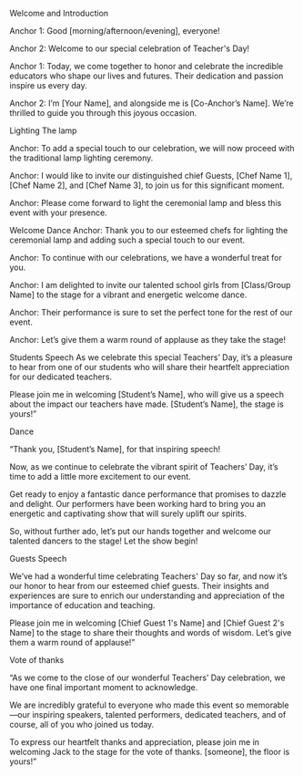 Welcome and Introduction

Anchor 1: Good [morning/afternoon/evening], everyone!

Anchor 2: Welcome to our special celebration of Teacher's Day!

Anchor 1: Today, we come together to honor and celebrate the incredible educators who shape our lives and futures. Their dedication and passion inspire us every day.

Anchor 2: I’m [Your Name], and alongside me is [Co-Anchor’s Name]. We’re thrilled to guide you through this joyous occasion.

Lighting The lamp

Anchor: To add a special touch to our celebration, we will now proceed with the traditional lamp lighting ceremony.

Anchor: I would like to invite our distinguished chief Guests, [Chef Name 1], [Chef Name 2], and [Chef Name 3], to join us for this significant moment.

Anchor: Please come forward to light the ceremonial lamp and bless this event with your presence.




Welcome Dance
Anchor: Thank you to our esteemed chefs for lighting the ceremonial lamp and adding such a special touch to our event.

Anchor: To continue with our celebrations, we have a wonderful treat for you.

Anchor: I am delighted to invite our talented school girls from [Class/Group Name] to the stage for a vibrant and energetic welcome dance.

Anchor: Their performance is sure to set the perfect tone for the rest of our event.

Anchor: Let’s give them a warm round of applause as they take the stage!



Students Speech
As we celebrate this special Teachers’ Day, it’s a pleasure to hear from one of our students who will share their heartfelt appreciation for our dedicated teachers.

Please join me in welcoming [Student’s Name], who will give us a speech about the impact our teachers have made. [Student’s Name], the stage is yours!”



Dance

“Thank you, [Student’s Name], for that inspiring speech!

Now, as we continue to celebrate the vibrant spirit of Teachers’ Day, it’s time to add a little more excitement to our event.

Get ready to enjoy a fantastic dance performance that promises to dazzle and delight. Our performers have been working hard to bring you an energetic and captivating show that will surely uplift our spirits.

So, without further ado, let’s put our hands together and welcome our talented dancers to the stage! Let the show begin!


Guests Speech

We’ve had a wonderful time celebrating Teachers' Day so far, and now it’s our honor to hear from our esteemed chief guests. Their insights and experiences are sure to enrich our understanding and appreciation of the importance of education and teaching.

Please join me in welcoming [Chief Guest 1's Name] and [Chief Guest 2's Name] to the stage to share their thoughts and words of wisdom. Let’s give them a warm round of applause!”



Vote of thanks



“As we come to the close of our wonderful Teachers’ Day celebration, we have one final important moment to acknowledge.

We are incredibly grateful to everyone who made this event so memorable—our inspiring speakers, talented performers, dedicated teachers, and of course, all of you who joined us today.

To express our heartfelt thanks and appreciation, please join me in welcoming Jack to the stage for the vote of thanks. [someone], the floor is yours!”
